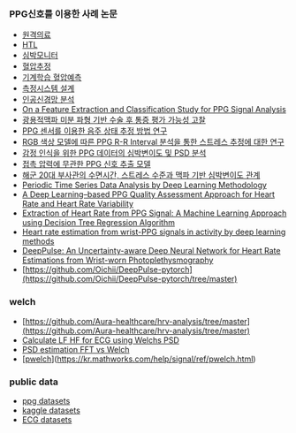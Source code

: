 ### PPG신호를 이용한 사례 논문
* [원격의료](papers/AI%20기술을%20이용한%20PPG%20기반%20원격의료%20데이터의%20신뢰성%20평가.pdf)
* [HTL](papers/HTL.2016.0006.pdf)
* [심박모니터](papers/PPG%20센서를%20이용한%20심박%20모니터링%20시스템%20구현.pdf)
* [혈압추정](papers/PPG%20신호를%20기반으로%20한%20혈압추정%20알고리즘%20개발.pdf)
* [기계학습 혈압예측](papers/PPG%20신호를%20이용한%20기계학습%20기반%20혈압%20단계%20예측.pdf)
* [측정시스템 설계](papers/PPG%20측정시스템%20설계%20및%20구현.pdf)
* [인공신경망 분석](papers/광용적맥파(PPG)의%20심층신경망(DNN)%20분석을%20통한%20원격의료%20데이터의%20신뢰성%20평가.pdf)
* [On a Feature Extraction and Classification Study for PPG Signal Analysis](https://www.scirp.org/journal/paperinformation.aspx?paperid=112523)
* [광용적맥파 미분 파형 기반 수술 후 통증 평가 가능성 고찰](papers/kieet_201807_025%20(2).pdf)
* [PPG 센서를 이용한 음주 상태 추정 방법 연구](papers/PPG%20센서를%20이용한%20음주%20상태%20추정%20방법%20연구.pdf)
* [RGB 색상 모델에 따른 PPG R-R Interval 분석을 통한 스트레스 추정에 대한 연구](papers/RGB%20색상%20모델에%20따른%20PPG%20R-R%20Interval%20분석을%20통한%20스트레스%20추정에%20대한%20연구.pdf)
* [감정 인식을 위한 PPG 데이터의 심박변이도 및 PSD 분석](papers/감정%20인식을%20위한%20PPG%20데이터의%20심박변이도%20및%20PSD%20분석.pdf)
* [접촉 압력에 무관한 PPG 신호 추출 모델](papers/접촉%20압력에%20무관한%20PPG%20신호%20추출%20모델.pdf)
* [해군 20대 부사관의 수면시간, 스트레스 수준과 맥파 기반 심박변이도 관계](papers/해군%2020대%20부사관의%20수면시간,%20스트레스%20수준과%20맥파%20기반%20심박변이도%20관계.pdf)
* [Periodic Time Series Data Analysis by Deep Learning Methodology](https://www.researchgate.net/publication/347291628_Periodic_Time_Series_Data_Analysis_by_Deep_Learning_Methodology/fulltext/5fe0a6b745851553a0dc74f0/Periodic-Time-Series-Data-Analysis-by-Deep-Learning-Methodology.pdf?origin=publication_detail&_tp=eyJjb250ZXh0Ijp7ImZpcnN0UGFnZSI6InB1YmxpY2F0aW9uIiwicGFnZSI6InB1YmxpY2F0aW9uRG93bmxvYWQiLCJwcmV2aW91c1BhZ2UiOiJwdWJsaWNhdGlvbiJ9fQ)
* [A Deep Learning–based PPG Quality Assessment Approach for Heart Rate and Heart Rate Variability](papers/3616019)
* [Extraction of Heart Rate from PPG Signal: A Machine Learning Approach using Decision Tree Regression Algorithm](papers/10.1109@EICT48899.2019.9068845.pdf)
* [Heart rate estimation from wrist-PPG signals in activity by deep learning methods](https://kth.diva-portal.org/smash/get/diva2:1801202/FULLTEXT01.pdf)
* [DeepPulse: An Uncertainty-aware Deep Neural Network for Heart Rate Estimations from Wrist-worn Photoplethysmography](https://pubmed.ncbi.nlm.nih.gov/36086420/)
* [https://github.com/Oichii/DeepPulse-pytorch](https://github.com/Oichii/DeepPulse-pytorch/tree/master)

### welch
* [https://github.com/Aura-healthcare/hrv-analysis/tree/master](https://github.com/Aura-healthcare/hrv-analysis/tree/master)
* [Calculate LF HF for ECG using Welchs PSD](https://kr.mathworks.com/support/search.html/answers/1941314-calculate-lf-hf-for-ecg-using-welchs-psd.html?fq%5B%5D=asset_type_name:answer&fq%5B%5D=category:signal/nonparametric-spectral-estimation&page=1)
* [PSD estimation FFT vs Welch](https://kr.mathworks.com/matlabcentral/answers/33653-psd-estimation-fft-vs-welch)
* [[pwelch](https://kr.mathworks.com/help/signal/ref/pwelch.html)](https://kr.mathworks.com/help/signal/ref/pwelch.html)

### public data
* [ppg datasets](https://peterhcharlton.github.io/post/ppg_datasets/) 
* [kaggle datasets](https://www.kaggle.com/datasets/sirrabbit/ppg-dataset) 
* [ECG datasets](https://www.kaggle.com/datasets/bjoernjostein/china-12lead-ecg-challenge-database/code)
